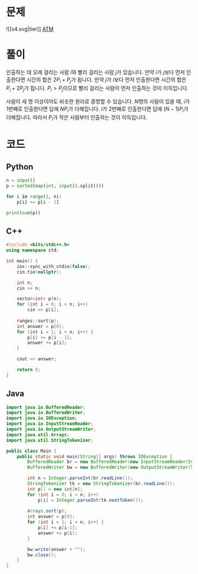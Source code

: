 # 문제
![[s4.svg|tier]] [ATM](https://www.acmicpc.net/problem/11399)
# 풀이
인출하는 데 오래 걸리는 사람 $i$와 빨리 걸리는 사람 $j$가 있습니다.
만약 $i$가 $j$보다 먼저 인출한다면 시간의 합은 $2P_i + P_j$가 됩니다.
만약 $j$가 $i$보다 먼저 인출한다면 시간의 합은 $P_i + 2P_j$가 됩니다.
$P_i > P_j$이므로 빨리 걸리는 사람이 먼저 인출하는 것이 이득입니다.

사람이 세 명 이상이어도 비슷한 원리로 증명할 수 있습니다.
$N$명의 사람이 있을 때, $i$가 $1$번째로 인출한다면 답에 $NP_i$가 더해집니다.
$i$가 $2$번째로 인출한다면 답에 $(N-1)P_i$가 더해집니다. 따라서 $P_i$가 작은 사람부터 인출하는 것이 이득입니다.
# 코드
## Python
```python
n = input()
p = sorted(map(int, input().split()))

for i in range(1, n):
    p[i] += p[i - 1]

print(sum(p))
```
## C++
```cpp
#include <bits/stdc++.h>
using namespace std;

int main() {
    ios::sync_with_stdio(false);
    cin.tie(nullptr);

    int n;
    cin >> n;

    vector<int> p(n);
    for (int i = 0; i < n; i++)
        cin >> p[i];
    
    ranges::sort(p);
    int answer = p[0];
    for (int i = 1; i < n; i++) {
        p[i] += p[i - 1];
        answer += p[i];
    }

    cout << answer;

    return 0;
}
```
## Java
```java
import java.io.BufferedReader;
import java.io.BufferedWriter;
import java.io.IOException;
import java.io.InputStreamReader;
import java.io.OutputStreamWriter;
import java.util.Arrays;
import java.util.StringTokenizer;

public class Main {
    public static void main(String[] args) throws IOException {
        BufferedReader br = new BufferedReader(new InputStreamReader(System.in));
        BufferedWriter bw = new BufferedWriter(new OutputStreamWriter(System.out));

        int n = Integer.parseInt(br.readLine());
        StringTokenizer tk = new StringTokenizer(br.readLine());
        int p[] = new int[n];
        for (int i = 0; i < n; i++)
            p[i] = Integer.parseInt(tk.nextToken());
        
        Arrays.sort(p);
        int answer = p[0];
        for (int i = 1; i < n; i++) {
            p[i] += p[i-1];
            answer += p[i];
        }

        bw.write(answer + "");
        bw.close();
    }
}
```